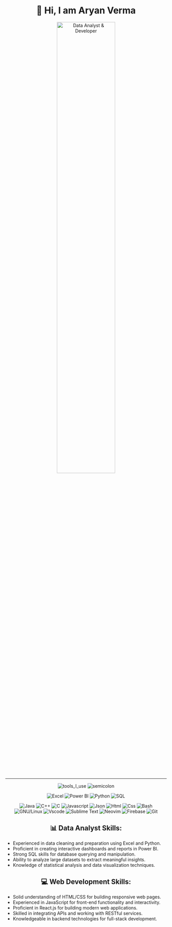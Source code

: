 <div align="center" width="50">

<h1> 👋 Hi, I am Aryan Verma</h1>
<img src="https://i.imgur.com/f1v3yWF.png" alt="Data Analyst & Developer" width="60%"/><br> 

<hr></hr>

![tools_I_use](https://img.shields.io/badge/-%F0%9F%9A%80%20Tools%20I%20use-orange)
![semicolon](https://img.shields.io/badge/-%3A-orange)

<!-- Data Analyst Tools -->
![Excel](https://img.shields.io/badge/Excel-217346?style=flat&logo=microsoft-excel&logoColor=white)
![Power BI](https://img.shields.io/badge/Power%20BI-F2C811?style=flat&logo=power-bi&logoColor=black)
![Python](https://img.shields.io/badge/Python-3776AB?style=flat&logo=python&logoColor=white)
![SQL](https://img.shields.io/badge/SQL-003B57?style=flat&logo=postgresql&logoColor=white)

<!-- Full-Stack Development Tools -->
![Java](https://img.shields.io/badge/Java-ED8B00?style=flat&logo=java&logoColor=white)
![C++](https://img.shields.io/badge/C%2B%2B-00599C?style=flat&logo=c%2B%2B&logoColor=white)
![C](https://img.shields.io/badge/C-00599C?style=flat&logo=c&logoColor=white)
![Javascript](https://img.shields.io/badge/JavaScript-323330?style=flat&logo=javascript&logoColor=F7DF1E)
![Json](https://img.shields.io/badge/json-5E5C5C?style=flat&logo=json&logoColor=white)
![Html](https://img.shields.io/badge/HTML5-E34F26?style=flat&logo=html5&logoColor=white)
![Css](https://img.shields.io/badge/CSS3-1572B6?style=flat&logo=css3&logoColor=white)
![Bash](https://img.shields.io/badge/GNU%20Bash-4EAA25?style=flat&logo=GNU%20Bash&logoColor=white)
![GNU/Linux](https://img.shields.io/badge/Linux-FCC624?style=flat&logo=linux&logoColor=black)
![Vscode](https://img.shields.io/badge/Visual_Studio_Code-0078D4?style=flat&logo=visual%20studio%20code&logoColor=white)
![Sublime Text](https://img.shields.io/badge/sublime_text-%23575757.svg?&style=flat&logo=sublime-text&logoColor=important)
![Neovim](https://img.shields.io/badge/NeoVim-%2357A143.svg?&style=flat&logo=neovim&logoColor=white)
![Firebase](https://img.shields.io/badge/firebase-ffca28?style=flat&logo=firebase&logoColor=black)
![Git](https://img.shields.io/badge/GIT-E44C30?style=flat&logo=git&logoColor=white)

<!-- Data Analyst Points -->
<h2>📊 Data Analyst Skills:</h2>
<ul align="left">
  <li>Experienced in data cleaning and preparation using Excel and Python.</li>
  <li>Proficient in creating interactive dashboards and reports in Power BI.</li>
  <li>Strong SQL skills for database querying and manipulation.</li>
  <li>Ability to analyze large datasets to extract meaningful insights.</li>
  <li>Knowledge of statistical analysis and data visualization techniques.</li>
</ul>

<!-- Web Development Points -->
<h2>💻 Web Development Skills:</h2>
<ul align="left">
  <li>Solid understanding of HTML/CSS for building responsive web pages.</li>
  <li>Experienced in JavaScript for front-end functionality and interactivity.</li>
  <li>Proficient in React.js for building modern web applications.</li>
  <li>Skilled in integrating APIs and working with RESTful services.</li>
  <li>Knowledgeable in backend technologies for full-stack development.</li>
</ul>

</div>

